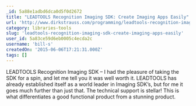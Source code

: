 ```yaml
---
_id: 5a88e1adbd6dca0d5f0d2672
title: "LEADTOOLS Recognition Imaging SDK: Create Imaging Apps Easily"
url: 'http://www.dirkstrauss.com/programming/leadtools-recognition-imaging-sdk-create-imaging-apps-easily'
category: libraries-tools
slug: 'leadtools-recognition-imaging-sdk-create-imaging-apps-easily'
user_id: 5a83ce59d6eb0005c4ecda2c
username: 'bill-s'
createdOn: '2015-06-06T17:21:31.000Z'
tags: []
---
```


LEADTOOLS Recognition Imaging SDK – I had the pleasure of taking the SDK for a spin, and let me tell you it was well worth it. LEADTOOLS has already established itself as a world leader in Imaging SDK’s, but for me it goes much further than just that. The technical support is stellar! This is what differentiates a good functional product from a stunning product.
